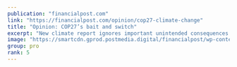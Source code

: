 ```yaml
---
publication: "financialpost.com"
link: "https://financialpost.com/opinion/cop27-climate-change"
title: "Opinion: COP27’s bait and switch"
excerpt: "New climate report ignores important unintended consequences that would inevitably affect Canada's economy and energy security. Read on."
image: "https://smartcdn.gprod.postmedia.digital/financialpost/wp-content/uploads/2022/11/no1122cop27.jpg"
group: pro
rank: 5
---
```

